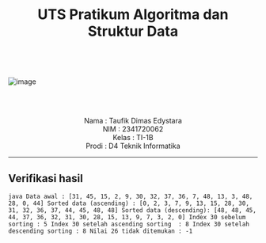 # <p align="center">UTS Pratikum Algoritma dan Struktur Data</p>

<br><br>

<p align="center">
 
![image](https://github.com/taufikdimas/Algoritma-dan-Struktur-Data/assets/143729231/82948574-8b73-4e17-be0a-4fd3d9c857bf)



</p>

<br><br>

<p align="center">
    Nama : Taufik Dimas Edystara <br>
    NIM : 2341720062 <br>
    Kelas : TI-1B <br>
    Prodi : D4 Teknik Informatika
</p>

***

## **Verifikasi hasil**
``java
Data awal : [31, 45, 15, 2, 9, 30, 32, 37, 36, 7, 48, 13, 3, 48, 28, 0, 44]
Sorted data (ascending) : [0, 2, 3, 7, 9, 13, 15, 28, 30, 31, 32, 36, 37, 44, 45, 48, 48]
Sorted data (descending): [48, 48, 45, 44, 37, 36, 32, 31, 30, 28, 15, 13, 9, 7, 3, 2, 0]
Index 30 sebelum sorting : 5
Index 30 setelah ascending sorting  : 8
Index 30 setelah descending sorting : 8
Nilai 26 tidak ditemukan : -1
``